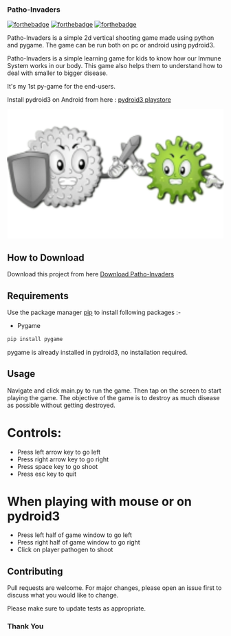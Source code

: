 ### Patho-Invaders

[![forthebadge](https://forthebadge.com/images/badges/built-with-love.svg)](https://forthebadge.com)
[![forthebadge](https://forthebadge.com/images/badges/made-with-python.svg)](https://forthebadge.com)
[![forthebadge](https://forthebadge.com/images/badges/check-it-out.svg)](https://forthebadge.com)

Patho-Invaders is a simple 2d vertical shooting game made using python and pygame. The game can  be run both on pc or android using pydroid3.

Patho-Invaders is a simple learning game for kids to know how our Immune System works in our body. This game also helps them to understand how to deal with smaller to bigger disease. 

It's my 1st py-game for the end-users.

Install pydroid3 on Android from here : [pydroid3 playstore](https://play.google.com/store/apps/details?id=ru.iiec.pydroid3&hl=en_IN&gl=US)

<p align='center'>
  <img src='/Assets/fighter.png' width=1000 height=300>
</p>

## How to Download

Download this project from here [Download Patho-Invaders](https://github.com/bchaitanya92/Patho-Invaders-of-a-Py-Game)

## Requirements

Use the package manager [pip](https://pip.pypa.io/en/stable/) to install following packages :-
* Pygame

```bash
pip install pygame
```

pygame is already installed in pydroid3, no installation required.

## Usage

Navigate and click main.py to run the game. Then tap on the screen to start playing the game. The objective of the game is to destroy as much disease as possible without getting destroyed. 

# Controls:
* Press left arrow key to go left
* Press right arrow key to go right
* Press space key to go shoot
* Press esc key to quit

# When playing with mouse or on pydroid3
* Press left half of game window to go left
* Press right half of game window to go right
* Click on player pathogen to shoot

## Contributing
Pull requests are welcome. For major changes, please open an issue first to discuss what you would like to change.

Please make sure to update tests as appropriate.

### Thank You
